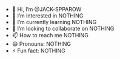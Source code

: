 - 👋 Hi, I’m @JACK-SPPAROW
- 👀 I’m interested in NOTHING
- 🌱 I’m currently learning NOTHING
- 💞️ I’m looking to collaborate on NOTHING
- 📫 How to reach me NOTHING
- 😄 Pronouns: NOTHING
- ⚡ Fun fact: NOTHING

<!---
JACK-SPPAROW/JACK-SPPAROW is a ✨ special ✨ repository because its `README.md` (this file) appears on your GitHub profile.
You can click the Preview link to take a look at your changes.
--->
